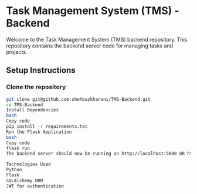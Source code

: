 # Task Management System (TMS) - Backend

Welcome to the Task Management System (TMS) backend repository. This repository contains the backend server code for managing tasks and projects.

## Setup Instructions

### Clone the repository

```bash
git clone git@github.com:shehbazkhanani/TMS-Backend.git
cd TMS-Backend
Install Dependencies
bash
Copy code
pip install -r requirements.txt
Run the Flask Application
bash
Copy code
flask run
The backend server should now be running on http://localhost:5000 OR http://127.0.0.1:5000.

Technologies Used
Python
Flask
SQLAlchemy ORM
JWT for authentication
